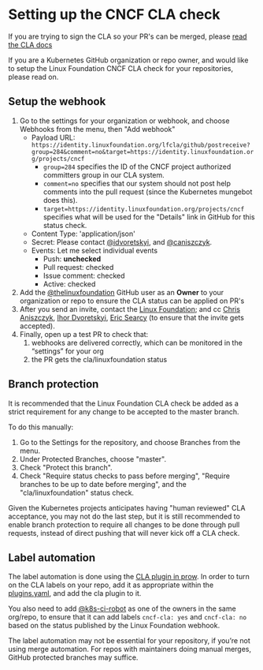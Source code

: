 # Setting up the CNCF CLA check

If you are trying to sign the CLA so your PR's can be merged, please [read the
CLA docs](https://git.k8s.io/community/CLA.md)

If you are a Kubernetes GitHub organization or repo owner, and would like to
setup the Linux Foundation CNCF CLA check for your repositories, please read on.

## Setup the webhook

1. Go to the settings for your organization or webhook, and choose Webhooks from
   the menu, then "Add webhook"
    - Payload URL:
      `https://identity.linuxfoundation.org/lfcla/github/postreceive?group=284&comment=no&target=https://identity.linuxfoundation.org/projects/cncf`
      - `group=284` specifies the ID of the CNCF project authorized committers
        group in our CLA system.
      - `comment=no` specifies that our system should not post help comments
        into the pull request (since the Kubernetes mungebot does this).
      - `target=https://identity.linuxfoundation.org/projects/cncf` specifies
        what will be used for the "Details" link in GitHub for this status
        check.
    - Content Type: 'application/json'
    - Secret: Please contact [@idvoretskyi](mailto:ihor@cncf.io), and
      [@caniszczyk](mailto:caniszczyk@linuxfoundation.org).
    - Events: Let me select individual events
      - Push: **unchecked**
      - Pull request: checked
      - Issue comment: checked
      - Active: checked
1. Add the [@thelinuxfoundation](https://github.com/thelinuxfoundation) GitHub
user as an **Owner** to your organization or repo to ensure the CLA status can
be applied on PR's
1. After you send an invite, contact the [Linux
Foundation](mailto:helpdesk@rt.linuxfoundation.org); and cc [Chris
Aniszczyk](mailto:caniszczyk@linuxfoundation.org), [Ihor
Dvoretskyi](mailto:ihor@cncf.io), [Eric Searcy](mailto:eric@linuxfoundation.org)
(to ensure that the invite gets accepted).
1. Finally, open up a test PR to check that:
    1. webhooks are delivered correctly, which can be monitored in the
      “settings” for your org
    1. the PR gets the cla/linuxfoundation status

## Branch protection

It is recommended that the Linux Foundation CLA check be added as a strict
requirement for any change to be accepted to the master branch.

To do this manually:

1. Go to the Settings for the repository, and choose Branches from the menu.
1. Under Protected Branches, choose "master".
1. Check "Protect this branch".
1. Check "Require status checks to pass before merging", "Require branches to be
up to date before merging", and the "cla/linuxfoundation" status check.

Given the Kubernetes projects anticipates having "human reviewed" CLA
acceptance, you may not do the last step, but it is still recommended to enable
branch protection to require all changes to be done through pull requests,
instead of direct pushing that will never kick off a CLA check.

## Label automation

The label automation is done using the [CLA plugin in
prow](https://git.k8s.io/test-infra/prow/plugins/cla).  In order to turn on the
CLA labels on your repo, add it as appropriate within the
[plugins.yaml](https://git.k8s.io/test-infra/prow/plugins.yaml), and add the cla
plugin to it.

You also need to add [@k8s-ci-robot](https://github.com/k8s-ci-robot) as one of
the owners in the same org/repo, to ensure that it can add labels `cncf-cla:
yes` and `cncf-cla: no` based on the status published by the Linux Foundation
webhook.

The label automation may not be essential for your repository, if you’re not
using merge automation. For repos with maintainers doing manual merges, GitHub
protected branches may suffice.
